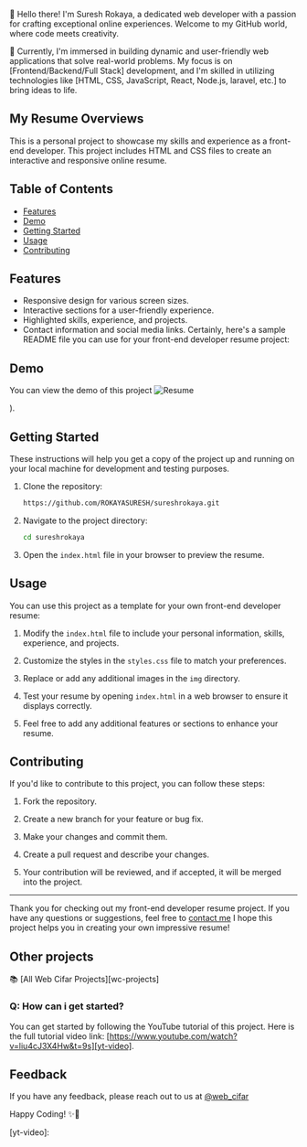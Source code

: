 👋 Hello there! I'm Suresh Rokaya, a dedicated web developer with a passion for crafting exceptional online experiences. Welcome to my GitHub world, where code meets creativity.

🔭 Currently, I'm immersed in building dynamic and user-friendly web applications that solve real-world problems. My focus is on [Frontend/Backend/Full Stack] development, and I'm skilled in utilizing technologies like [HTML, CSS, JavaScript, React, Node.js, laravel, etc.] to bring ideas to life.
## My Resume Overviews
This is a personal project to showcase my skills and experience as a front-end developer. This project includes HTML and CSS files to create an interactive and responsive online resume.
## Table of Contents

- [Features](#features)
- [Demo](#demo)
- [Getting Started](#getting-started)
- [Usage](#usage)
- [Contributing](#contributing)

## Features

- Responsive design for various screen sizes.
- Interactive sections for a user-friendly experience.
- Highlighted skills, experience, and projects.
- Contact information and social media links.
Certainly, here's a sample README file you can use for your front-end developer resume project:

## Demo

You can view the demo of this project 
![Resume](https://github.com/ROKAYASURESH/sureshrokaya/assets/127000485/31d7828f-cf40-4878-9d9d-5e349406f81f)

).

## Getting Started

These instructions will help you get a copy of the project up and running on your local machine for development and testing purposes.

1. Clone the repository:

   ```bash
   https://github.com/ROKAYASURESH/sureshrokaya.git
   ```

2. Navigate to the project directory:

   ```bash
   cd sureshrokaya
   ```

3. Open the `index.html` file in your browser to preview the resume.

## Usage

You can use this project as a template for your own front-end developer resume:

1. Modify the `index.html` file to include your personal information, skills, experience, and projects.

2. Customize the styles in the `styles.css` file to match your preferences.

3. Replace or add any additional images in the `img` directory.

4. Test your resume by opening `index.html` in a web browser to ensure it displays correctly.

5. Feel free to add any additional features or sections to enhance your resume.

## Contributing

If you'd like to contribute to this project, you can follow these steps:

1. Fork the repository.

2. Create a new branch for your feature or bug fix.

3. Make your changes and commit them.

4. Create a pull request and describe your changes.

5. Your contribution will be reviewed, and if accepted, it will be merged into the project.


---

Thank you for checking out my front-end developer resume project. If you have any questions or suggestions, feel free to [contact me](mailto:sureshrokaya761@gmail.com) I hope this project helps you in creating your own impressive resume!

## Other projects

📚 [All Web Cifar Projects][wc-projects]

### Q: How can i get started?

You can get started by following the YouTube tutorial of this project. Here is the full tutorial video link: [https://www.youtube.com/watch?v=liu4cJ3X4Hw&t=9s][yt-video].

## Feedback

If you have any feedback, please reach out to us at [@web_cifar][wc-tw]


Happy Coding! ✨🚀

[wc-tw]: 
[wc-yt]:
[arfan-ig]: 
[wc-projects]: 
[wc-fb-group]: 
[buymeacoffee]: 
[yt-video]: 
